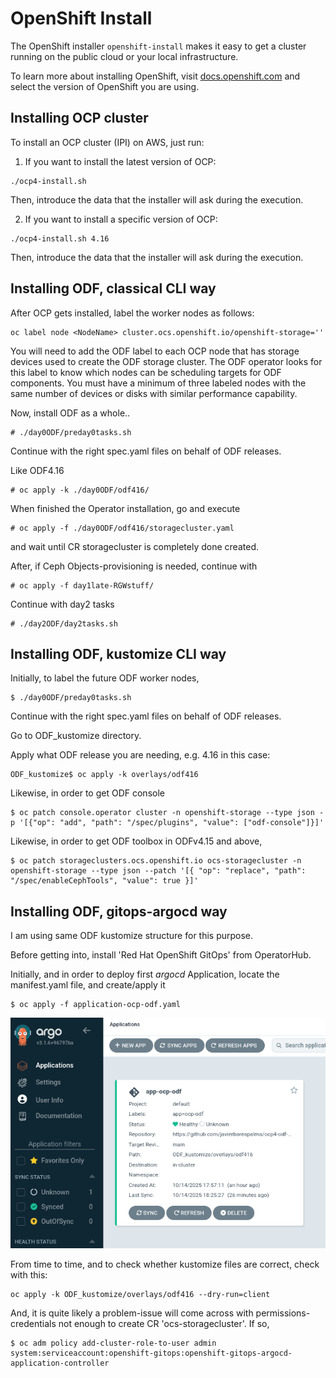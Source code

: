# OpenShift Install

The OpenShift installer `openshift-install` makes it easy to get a cluster
running on the public cloud or your local infrastructure.

To learn more about installing OpenShift, visit [docs.openshift.com](https://docs.openshift.com)
and select the version of OpenShift you are using.

## Installing OCP cluster

To install an OCP cluster (IPI) on AWS, just run:

1. If you want to install the latest version of OCP:
```
./ocp4-install.sh
```

Then, introduce the data that the installer will ask during the execution.

2. If you want to install a specific version of OCP:
```
./ocp4-install.sh 4.16
```

Then, introduce the data that the installer will ask during the execution.

## Installing ODF, classical CLI way

After OCP gets installed, label the worker nodes as follows:

```
oc label node <NodeName> cluster.ocs.openshift.io/openshift-storage=''
```

You will need to add the ODF label to each OCP node that has storage devices used to create the ODF storage cluster. The ODF operator looks for this label to know which nodes can be scheduling targets for ODF components. You must have a minimum of three labeled nodes with the same number of devices or disks with similar performance capability. 

Now, install ODF as a whole..

```
# ./day0ODF/preday0tasks.sh
```

Continue with the right spec.yaml files on behalf of ODF releases.

Like ODF4.16

```
# oc apply -k ./day0ODF/odf416/
```

When finished the Operator installation, go and execute

```
# oc apply -f ./day0ODF/odf416/storagecluster.yaml

```
and wait until CR storagecluster is completely done created.


After, if Ceph Objects-provisioning is needed, continue with 

```
# oc apply -f day1late-RGWstuff/
```

Continue with day2 tasks

```
# ./day2ODF/day2tasks.sh
```



## Installing ODF, kustomize CLI way

Initially, to label the future ODF worker nodes,

```
$ ./day0ODF/preday0tasks.sh
```

Continue with the right spec.yaml files on behalf of ODF releases.

Go to ODF_kustomize directory.

Apply what ODF release you are needing, e.g. 4.16 in this case:

```
ODF_kustomize$ oc apply -k overlays/odf416
```

Likewise, in order to get ODF console

```
$ oc patch console.operator cluster -n openshift-storage --type json -p '[{"op": "add", "path": "/spec/plugins", "value": ["odf-console"]}]'
```

Likewise, in order to get ODF toolbox in ODFv4.15 and above,

```
$ oc patch storageclusters.ocs.openshift.io ocs-storagecluster -n openshift-storage --type json --patch '[{ "op": "replace", "path": "/spec/enableCephTools", "value": true }]'
```



## Installing ODF, gitops-argocd way

I am using same ODF kustomize structure for this purpose.

Before getting into, install 'Red Hat OpenShift GitOps' from OperatorHub.

Initially, and in order to deploy first *argocd* Application, locate the manifest.yaml file, and create/apply it

```
$ oc apply -f application-ocp-odf.yaml
```

<img src="argocd_Screenshot_ocp-odf.png" alt="">

From time to time, and to check whether kustomize files are correct, check with this:

```
oc apply -k ODF_kustomize/overlays/odf416 --dry-run=client
```

And, it is quite likely a problem-issue will come across with permissions-credentials not enough to create CR 'ocs-storagecluster'.
If so,

```
$ oc adm policy add-cluster-role-to-user admin  system:serviceaccount:openshift-gitops:openshift-gitops-argocd-application-controller
```
